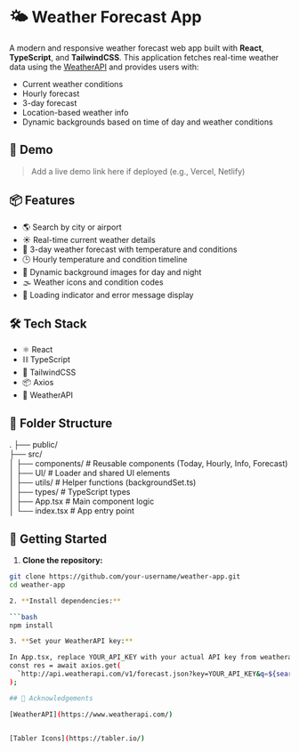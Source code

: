 # 🌤️ Weather Forecast App

A modern and responsive weather forecast web app built with **React**, **TypeScript**, and **TailwindCSS**. This application fetches real-time weather data using the [WeatherAPI](https://www.weatherapi.com/) and provides users with:

- Current weather conditions  
- Hourly forecast  
- 3-day forecast  
- Location-based weather info  
- Dynamic backgrounds based on time of day and weather conditions  

## 🚀 Demo

> Add a live demo link here if deployed (e.g., Vercel, Netlify)


## 📦 Features

- 🌎 Search by city or airport  
- ☀️ Real-time current weather details  
- 📅 3-day weather forecast with temperature and conditions  
- 🕒 Hourly temperature and condition timeline  
- 🎨 Dynamic background images for day and night  
- 🌫️ Weather icons and condition codes  
- 🔄 Loading indicator and error message display  

## 🛠️ Tech Stack

- ⚛️ React  
- ⛓️ TypeScript  
- 🎨 TailwindCSS  
- 📦 Axios  
- 🧠 WeatherAPI   

## 📁 Folder Structure

.
├── public/  
├── src/  
│   ├── components/        # Reusable components (Today, Hourly, Info, Forecast)  
│   ├── UI/                # Loader and shared UI elements  
│   ├── utils/             # Helper functions (backgroundSet.ts)  
│   ├── types/             # TypeScript types  
│   ├── App.tsx            # Main component logic  
│   └── index.tsx          # App entry point  

## 🔧 Getting Started

1. **Clone the repository:**

```bash
git clone https://github.com/your-username/weather-app.git
cd weather-app

2. **Install dependencies:**

```bash 
npm install

3. **Set your WeatherAPI key:**

In App.tsx, replace YOUR_API_KEY with your actual API key from weatherapi.com:
const res = await axios.get(
  `http://api.weatherapi.com/v1/forecast.json?key=YOUR_API_KEY&q=${searchQuery}&days=3&aqi=yes&alerts=no`
);

## 🙌 Acknowledgements

[WeatherAPI](https://www.weatherapi.com/)


[Tabler Icons](https://tabler.io/)